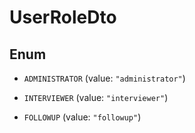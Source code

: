 
# UserRoleDto

## Enum


* `ADMINISTRATOR` (value: `"administrator"`)

* `INTERVIEWER` (value: `"interviewer"`)

* `FOLLOWUP` (value: `"followup"`)



